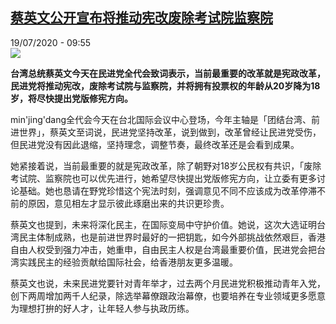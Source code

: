 <!--1595149047000-->
[蔡英文公开宣布将推动宪改废除考试院监察院](http://www.rfi.fr//cn/%E6%94%BF%E6%B2%BB/20200719-%E8%94%A1%E8%8B%B1%E6%96%87%E5%85%AC%E5%BC%80%E5%AE%A3%E5%B8%83%E5%B0%86%E6%8E%A8%E5%8A%A8%E5%AE%AA%E6%94%B9%E5%BA%9F%E9%99%A4%E8%80%83%E8%AF%95%E9%99%A2%E7%9B%91%E5%AF%9F%E9%99%A2)
------

<div>19/07/2020 - 09:55</div><img src="https://s.rfi.fr/media/display/83113ff8-c360-11ea-bee2-005056a964fe/w:310/p:16x9/taiwan-tsai-ing-wen_0.jpg"><p><strong>台湾总统蔡英文今天在民进党全代会致词表示，当前最重要的改革就是宪政改革，民进党将推动宪改，废除考试院与监察院，并将拥有投票权的年龄从20岁降为18岁，将尽快提出党版修宪方向。</strong></p><div class="t-content__body u-clearfix"><div class="m-interstitial"></div><p>min'jing'dang全代会今天在台北国际会议中心登场，今年主轴是「团结台湾、前进世界」，蔡英文至词说，民进党坚持改革，说到做到，改革曾经让民进党受伤，但民进党没有因此退缩，坚持理念，调整节奏，最终改革还是会看到成果。</p><p>她紧接着说，当前最重要的就是宪政改革，除了朝野对18岁公民权有共识，「废除考试院、监察院也可以优先进行，她希望尽快提出党版修宪方向，让立委有更多讨论基础。她也恳请在野党珍惜这个宪法时刻，强调意见不同不应该成为改革停滞不前的原因，意见相左才显示彼此琢磨出来的共识更珍贵。</p><p>蔡英文也提到，未来将深化民主，在国际变局中守护价值。她说，这次大选证明台湾民主体制成熟，也是前进世界时最好的一把钥匙，如今外部挑战依然艰巨，香港自由人权受到强力冲击，她重申，自由民主人权是台湾最重要价值，民进党会把台湾实践民主的经验贡献给国际社会，给香港朋友更多温暖。</p><p>蔡英文也说，未来民进党要针对青年举才，过去两个月民进党积极推动青年入党，创下两周增加两千人纪录，除选举幕僚跟政治幕僚，也要培养在专业领域更多愿意为理想打拚的好人才，让年轻人参与执政历练。</p><p> </p><div class="o-self-promo o-self-promo--nl o-self-promo--hidden" data-selfpromo-newsletter></div><div class="o-self-promo o-self-promo--app o-self-promo--hidden" data-selfpromo-app></div></div>
